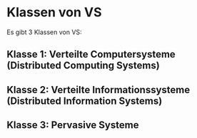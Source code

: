 # Klassen von VS

Es gibt 3 Klassen von VS:

## Klasse 1: Verteilte Computersysteme (Distributed Computing Systems)

## Klasse 2: Verteilte Informationssysteme (Distributed Information Systems)

## Klasse 3: Pervasive Systeme
